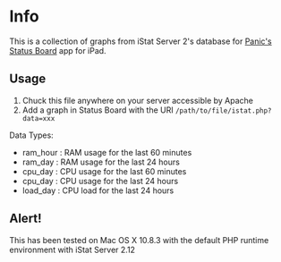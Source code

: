 # Info
This is a collection of graphs from iStat Server 2's database for [Panic's Status Board](http://panic.com/statusboard/) app for iPad.

## Usage
1. Chuck this file anywhere on your server accessible by Apache
2. Add a graph in Status Board with the URI ```/path/to/file/istat.php?data=xxx```

Data Types:
* ram_hour : RAM usage for the last 60 minutes
* ram_day  : RAM usage for the last 24 hours
* cpu_day  : CPU usage for the last 60 minutes
* cpu_day  : CPU usage for the last 24 hours
* load_day : CPU load for the last 24 hours

## Alert!
This has been tested on Mac OS X 10.8.3 with the default PHP runtime environment with iStat Server 2.12
